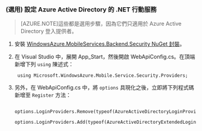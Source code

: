### (選用) 設定 Azure Active Directory 的 .NET 行動服務

>[AZURE.NOTE]這些都是選用步驟，因為它們只適用於 Azure Active Directory 登入提供者。

1. 安裝 [WindowsAzure.MobileServices.Backend.Security NuGet 封裝](https://www.nuget.org/packages/WindowsAzure.MobileServices.Backend.Security)。

2. 在 Visual Studio 中，展開 App\_Start，然後開啟 WebApiConfig.cs。在頂端新增下列 `using` 陳述式：

        using Microsoft.WindowsAzure.Mobile.Service.Security.Providers;

3. 另外，在 WebApiConfig.cs 中，將 `options` 具現化之後，立即將下列程式碼新增至 `Register` 方法：

        options.LoginProviders.Remove(typeof(AzureActiveDirectoryLoginProvider));
        options.LoginProviders.Add(typeof(AzureActiveDirectoryExtendedLoginProvider));

<!---HONumber=Oct15_HO3-->